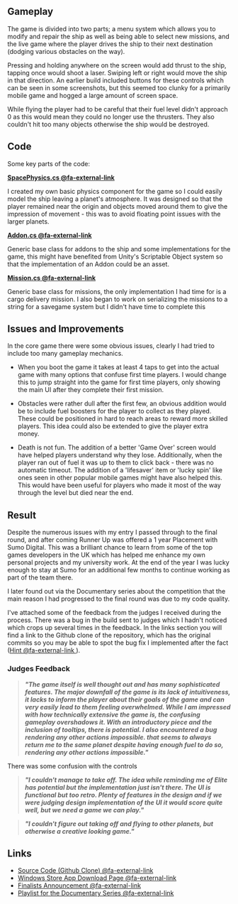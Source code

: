 ## Gameplay

The game is divided into two parts; a menu system which allows you to modify and repair the ship as well as being able to select new missions, and the live game where the player drives the ship to their next destination (dodging various obstacles on the way).

Pressing and holding anywhere on the screen would add thrust to the ship, tapping once would shoot a laser. Swiping left or right would move the ship in that direction. An earlier build included buttons for these controls which can be seen in some screenshots, but this seemed too clunky for a primarily mobile game and hogged a large amount of screen space.

While flying the player had to be careful that their fuel level didn't approach 0 as this would mean they could no longer use the thrusters. They also couldn't hit too many objects otherwise the ship would be destroyed.

## Code

Some key parts of the code:

__[SpacePhysics.cs @fa-external-link ](https://github.com/Nick-Pearson/SmugglersParadise/blob/master/UnityProject/Assets/Scripts/SpacePhysics.cs)__

I created my own basic physics component for the game so I could easily model the ship leaving a planet's atmosphere. It was designed so that the player remained near the origin and objects moved around them to give the impression of movement - this was to avoid floating point issues with the larger planets.

__[Addon.cs @fa-external-link ](https://github.com/Nick-Pearson/SmugglersParadise/blob/master/UnityProject/Assets/Scripts/Addon.cs)__

Generic base class for addons to the ship and some implementations for the game, this might have benefited from Unity's Scriptable Object system so that the implementation of an Addon could be an asset.

__[Mission.cs @fa-external-link ](https://github.com/Nick-Pearson/SmugglersParadise/blob/master/UnityProject/Assets/Scripts/Mission.cs)__

Generic base class for missions, the only implementation I had time for is a cargo delivery mission. I also began to work on serializing the missions to a string for a savegame system but I didn't have time to complete this


## Issues and Improvements

In the core game there were some obvious issues, clearly I had tried to include too many gameplay mechanics.

* When you boot the game it takes at least 4 taps to get into the actual game with many options that confuse first time players. I would change this to jump straight into the game for first time players, only showing the main UI after they complete their first mission.

*  Obstacles were rather dull after the first few, an obvious addition would be to include fuel boosters for the player to collect as they played. These could be
positioned in hard to reach areas to reward more skilled players. This idea could also be extended to give the player extra money.

* Death is not fun. The addition of a better 'Game Over' screen would have helped players understand why they lose. Additionally, when the player ran out of fuel it was up to them to click back - there was no automatic timeout. The addition of a 'lifesaver' item or 'lucky spin' like ones seen in other popular mobile games might have also helped this. This would have been useful for players who made it most of the way through the level but died near the end.

## Result

Despite the numerous issues with my entry I passed through to the final round, and after coming Runner Up was offered a 1 year Placement with Sumo Digital. This was a brilliant chance to learn from some of the top games developers in the UK which has helped me enhance my own personal projects and my university work. At the end of the year I was lucky enough to stay at Sumo for an additional few months to continue working as part of the team there.

I later found out via the Documentary series about the competition that the main reason I had progressed to the final round was due to my code quality.

I've attached some of the feedback from the judges I received during the process. There was a bug in the build sent to judges which I hadn't noticed which crops up several times in the feedback. In the links section you will find a link to the Github clone of the repository, which has the original commits so you may be able to spot the bug fix I implemented after the fact ([Hint @fa-external-link ](https://github.com/Nick-Pearson/SmugglersParadise/commit/7937187d8f180d81c857ae844d56d6f8e4e4e591#diff-5ea3f08ef2c44a17b9b7ad729ff329f8)).

### Judges Feedback

> ***"The game itself is well thought out and has many sophisticated features. The major downfall
> of the game is its lack of intuitiveness, it lacks to inform the player about their goals of the
> game and can very easily lead to them feeling overwhelmed. While I am impressed with how
> technically extensive the game is, the confusing gameplay overshadows it. With an
> introductory piece and the inclusion of tooltips, there is potential. I also encountered a bug
> rendering any other actions impossible.
> that seems to always return me to the same planet despite having enough fuel to do so,
> rendering any other actions impossible."***

There was some confusion with the controls

> ***"I couldn't manage to take off. The idea while reminding me of Elite has
> potential but the implementation just isn't there. The UI is functional but too retro. Plenty of
> features in the design and if we were judging design implementation of the UI it would score
> quite well, but we need a game we can play."***
<!-- -->
> ***"I couldn't figure out taking off and flying to other planets, but otherwise a creative looking
game."***

## Links

*   [Source Code (Github Clone) @fa-external-link ](https://github.com/Nick-Pearson/SmugglersParadise)
*   [Windows Store App Download Page @fa-external-link ](https://www.microsoft.com/en-gb/store/p/smugglers-paradise/9nblggh4qgc4)
*   [Finalists Announcement @fa-external-link ](http://gradsingames.com/search-for-a-star/sfas-rs-2016-finalists/)
*   [Playlist for the Documentary Series @fa-external-link ](https://www.youtube.com/playlist?list=PLV395U2mwlfLyXmpR8hIFUro0pBrpOE5n)
